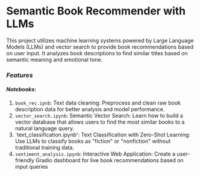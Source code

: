 # Semantic Book Recommender with LLMs

This project utilizes machine learning systems powered by Large Language Models (LLMs) and vector search to provide book recommendations based on user input. It analyzes book descriptions to find similar titles based on semantic meaning and emotional tone.

### *Features*


#### *Notebooks*:

1. `book_rec.ipnb`: Text data cleaning: Preprocess and clean raw book description data for better analysis and model performance.
2. `vector_search.ipynb`: Semantic Vector Search: Learn how to build a vector database that allows users to find the most similar books to a natural language query.
3. `text_classification.ipynb': Text Classification with Zero-Shot Learning: Use LLMs to classify books as "fiction" or "nonfiction" without traditional training data.
4. `sentiment_analysis.ipynb`: Interactive Web Application: Create a user-friendly Gradio dashboard for live book recommendations based on input queries

